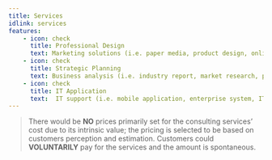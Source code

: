 ```yaml
---
title: Services
idlink: services
features:
    - icon: check
      title: Professional Design
      text: Marketing solutions (i.e. paper media, product design, online marketing, graphic design)
    - icon: check
      title: Strategic Planning
      text: Business analysis (i.e. industry report, market research, potential cooperation, accounting)
    - icon: check
      title: IT Application
      text:  IT support (i.e. mobile application, enterprise system, IT knowledge transfer)
---
```

> There would be **NO** prices primarily set for the consulting services’ cost due to its intrinsic value; the pricing is selected to be based on customers perception and estimation.
Customers could **VOLUNTARILY** pay for the services and the amount is spontaneous.
